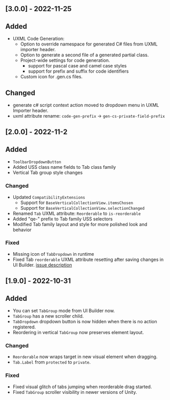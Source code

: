 ## [3.0.0] - 2022-11-25

## Added
- UXML Code Generation:
  - Option to override namespace for generated C# files from UXML importer header.
  - Option to generate a second file of a generated partial class.
  - Project-wide settings for code generation.
    - support for pascal case and camel case styles
    - support for prefix and suffix for code identifiers
  - Custom icon for .gen.cs files.

## Changed
- generate c# script context action moved to dropdown menu in UXML Importer header.
- uxml attribute rename: `code-gen-prefix` -> `gen-cs-private-field-prefix`

## [2.0.0] - 2022-11-2

## Added
- `ToolbarDropdownButton`
- Added USS class name fields to Tab class family
- Vertical Tab group style changes

### Changed
- Updated `CompatibilityExtensions`
  - Support for `BaseVerticalCollectionView.itemsChosen`
  - Support for `BaseVerticalCollectionView.selectionChanged`
- Renamed `Tab` UXML attribute: `Reorderable` to `is-reorderable`
- Added "qe-" prefix to Tab family USS selectors
- Modified Tab family layout and style for more polished look and behavior

### Fixed
- Missing icon of `TabDropdown` in runtime
- Fixed Tab `reorderable` UXML attribute resetting after saving changes in UI Builder. [issue description](https://forum.unity.com/threads/uxmltraits-and-custom-attributes-resetting-in-inspector.966215/#post-6311601)

## [1.9.0] - 2022-10-31

## Added
- You can set `TabGroup` mode from UI Builder now.
- `TabGroup` has a new scroller child.
- `TabDropdown` dropdown button is now hidden when there is no action registered.
- Reordering in vertical `TabGroup` now preserves element layout.

### Changed
- `Reorderable` now wraps target in new visual element when dragging.
- `Tab.Label` from `protected` to `private`.

### Fixed
- Fixed visual glitch of tabs jumping when reorderable drag started.
- Fixed `TabGroup` scroller visibility in newer versions of Unity.